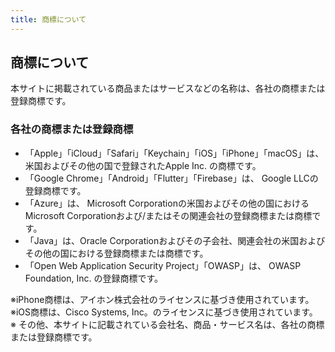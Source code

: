 ```yaml
---
title: 商標について
---
```

## 商標について

本サイトに掲載されている商品またはサービスなどの名称は、各社の商標または登録商標です。

### 各社の商標または登録商標

- 「Apple」「iCloud」「Safari」「Keychain」「iOS」「iPhone」「macOS」は、米国およびその他の国で登録されたApple Inc. の商標です。
- 「Google Chrome」「Android」「Flutter」「Firebase」は、 Google LLCの登録商標です。
- 「Azure」は、 Microsoft Corporationの米国およびその他の国におけるMicrosoft Corporationおよび/またはその関連会社の登録商標または商標です。
- 「Java」は、Oracle Corporationおよびその子会社、関連会社の米国およびその他の国における登録商標または商標です。
- 「Open Web Application Security Project」「OWASP」は、 OWASP Foundation, Inc. の登録商標です。

※iPhone商標は、アイホン株式会社のライセンスに基づき使用されています。
※iOS商標は、Cisco Systems, Inc。のライセンスに基づき使用されています。
※ その他、本サイトに記載されている会社名、商品・サービス名は、各社の商標または登録商標です。

